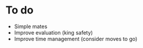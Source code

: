 # To do
- Simple mates 
- Improve evaluation (king safety)
- Improve time management (consider moves to go)
